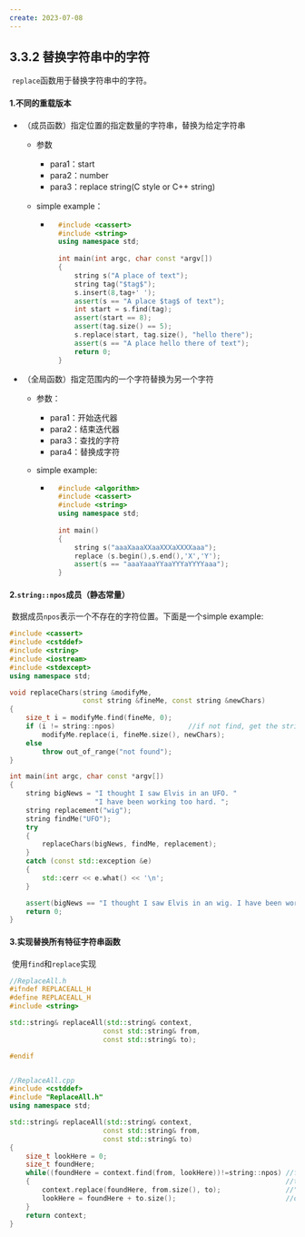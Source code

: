 ```yaml
---
create: 2023-07-08
---
```

## 3.3.2 替换字符串中的字符

​	`replace`函数用于替换字符串中的字符。

#### 1.不同的重载版本

* （成员函数）指定位置的指定数量的字符串，替换为给定字符串

	* 参数

		* para1：start
		* para2：number
		* para3：replace string(C style or C++ string)

	* simple example：

		* ```C++
			#include <cassert>
			#include <string>
			using namespace std;
			
			int main(int argc, char const *argv[])
			{
			    string s("A place of text");
			    string tag("$tag$");
			    s.insert(8,tag+' ');
			    assert(s == "A place $tag$ of text");
			    int start = s.find(tag);
			    assert(start == 8);
			    assert(tag.size() == 5);
			    s.replace(start, tag.size(), "hello there");
			    assert(s == "A place hello there of text");
			    return 0;
			}
			```

* （全局函数）指定范围内的一个字符替换为另一个字符

	* 参数：

		* para1：开始迭代器
		* para2：结束迭代器
		* para3：查找的字符
		* para4：替换成字符

	* simple example:

		* ```C++
			#include <algorithm>
			#include <cassert>
			#include <string>
			using namespace std;
			
			int main()
			{
			    string s("aaaXaaaXXaaXXXaXXXXaaa");
			    replace (s.begin(),s.end(),'X','Y');
			    assert(s == "aaaYaaaYYaaYYYaYYYYaaa");
			}
			```

#### 2.`string::npos`成员（静态常量）

​	数据成员`npos`表示一个不存在的字符位置。下面是一个simple example:

```C++
#include <cassert>
#include <cstddef>
#include <string>
#include <iostream>
#include <stdexcept>
using namespace std;

void replaceChars(string &modifyMe,
                  const string &fineMe, const string &newChars)
{
    size_t i = modifyMe.find(fineMe, 0);
    if (i != string::npos)					//if not find, get the string::npos
        modifyMe.replace(i, fineMe.size(), newChars);
    else
        throw out_of_range("not found");
}

int main(int argc, char const *argv[])
{
    string bigNews = "I thought I saw Elvis in an UFO. "
                     "I have been working too hard. ";
    string replacement("wig");
    string findMe("UFO");
    try
    {
        replaceChars(bigNews, findMe, replacement);
    }
    catch (const std::exception &e)
    {
        std::cerr << e.what() << '\n';
    }

    assert(bigNews == "I thought I saw Elvis in an wig. I have been working too hard. ");
    return 0;
}

```

#### 3.实现替换所有特征字符串函数

​	使用`find`和`replace`实现

```C++
//ReplaceAll.h
#ifndef REPLACEALL_H
#define REPLACEALL_H
#include <string>

std::string& replaceAll(std::string& context,
                       const std::string& from,
                       const std::string& to);

#endif


//ReplaceAll.cpp
#include <cstddef>	
#include "ReplaceAll.h"
using namespace std;

std::string& replaceAll(std::string& context,
                       const std::string& from,
                       const std::string& to)
{
    size_t lookHere = 0;
    size_t foundHere;
    while((foundHere = context.find(from, lookHere))!=string::npos)	//find from lookHere
    {																//to avoid the string
        context.replace(foundHere, from.size(), to);				//"to" is the substr 
        lookHere = foundHere + to.size();							//of "from"
    }
    return context;
}
```

